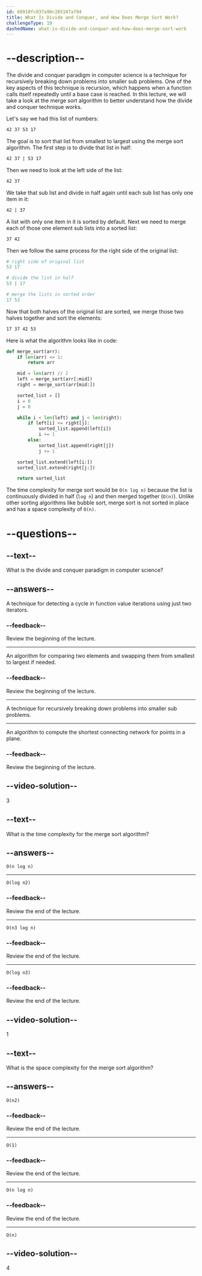 ```yaml
---
id: 68910fc037a90c285107af04
title: What Is Divide and Conquer, and How Does Merge Sort Work?
challengeType: 19
dashedName: what-is-divide-and-conquer-and-how-does-merge-sort-work
---
```


# --description--

The divide and conquer paradigm in computer science is a technique for recursively breaking down problems into smaller sub problems. One of the key aspects of this technique is recursion, which happens when a function calls itself repeatedly until a base case is reached. In this lecture, we will take a look at the merge sort algorithm to better understand how the divide and conquer technique works.

Let's say we had this list of numbers:

```md
42 37 53 17
```

The goal is to sort that list from smallest to largest using the merge sort algorithm. The first step is to divide that list in half:

```md
42 37 | 53 17
```

Then we need to look at the left side of the list:

```md
42 37
```

We take that sub list and divide in half again until each sub list has only one item in it:

```md
42 | 37
```

A list with only one item in it is sorted by default. Next we need to merge each of those one element sub lists into a sorted list:

```md
37 42
```

Then we follow the same process for the right side of the original list:

```py
# right side of original list
53 17

# divide the list in half
53 | 17

# merge the lists in sorted order
17 53
```

Now that both halves of the original list are sorted, we merge those two halves together and sort the elements:

```markdown
17 37 42 53
```

Here is what the algorithm looks like in code:

```py
def merge_sort(arr):
    if len(arr) <= 1:
        return arr

    mid = len(arr) // 2
    left = merge_sort(arr[:mid])
    right = merge_sort(arr[mid:])

    sorted_list = []
    i = 0
    j = 0

    while i < len(left) and j < len(right):
        if left[i] <= right[j]:
            sorted_list.append(left[i])
            i += 1
        else:
            sorted_list.append(right[j])
            j += 1

    sorted_list.extend(left[i:])
    sorted_list.extend(right[j:])

    return sorted_list
```

The time complexity for merge sort would be `O(n log n)` because the list is continuously divided in half (`log n`) and then merged together (`O(n)`). Unlike other sorting algorithms like bubble sort, merge sort is not sorted in place and has a space complexity of `O(n)`.

# --questions--

## --text--

What is the divide and conquer paradigm in computer science?

## --answers--

A technique for detecting a cycle in function value iterations using just two iterators.

### --feedback--

Review the beginning of the lecture.

---

An algorithm for comparing two elements and swapping them from smallest to largest if needed.

### --feedback--

Review the beginning of the lecture.

---

A technique for recursively breaking down problems into smaller sub problems.

---

An algorithm to compute the shortest connecting network for points in a plane.

### --feedback--

Review the beginning of the lecture.

## --video-solution--

3

## --text--

What is the time complexity for the merge sort algorithm?

## --answers--

`O(n log n)`

---

`O(log n2)`

### --feedback--

Review the end of the lecture.

---

`O(n3 log n)`

### --feedback--

Review the end of the lecture.

---

`O(log n3)`

### --feedback--

Review the end of the lecture.

## --video-solution--

1

## --text--

What is the space complexity for the merge sort algorithm?

## --answers--

`O(n2)`

### --feedback--

Review the end of the lecture.

---

`O(1)`

### --feedback--

Review the end of the lecture.

---

`O(n log n)`

### --feedback--

Review the end of the lecture.

---

`O(n)`

## --video-solution--

4
